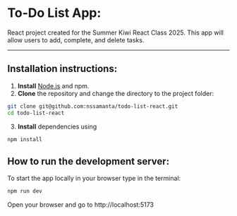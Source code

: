 # To-Do List App:

React project created for the Summer Kiwi React Class 2025. This app will allow users to add, complete, and delete tasks. 

---

## Installation instructions:
1. **Install** [Node.js](https://nodejs.org/) and npm.
2. **Clone** the repository and change the directory to the project folder:
```bash
git clone git@github.com:nssamanta/todo-list-react.git
cd todo-list-react
```
3. **Install** dependencies using 
```bash
npm install
```
## How to run the development server:
To start the app locally in your browser type in the terminal:
```bash
npm run dev
```
Open your browser and go to http://localhost:5173